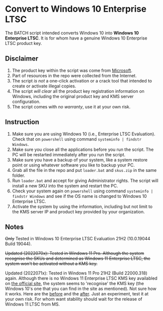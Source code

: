 # Convert to Windows 10 Enterprise LTSC
The BATCH script intended converts Windows 10 into **Windows 10 Enterprise LTSC**.
It is for whom have a genuine Windows 10 Enterprise LTSC product key.

## Disclaimer
1. The product key within the script was come from [Microsoft](https://docs.microsoft.com/en-us/windows-server/get-started/kms-client-activation-keys).
3. Part of resources in the repo were collected from the Internet.
2. The script *is not* a one-click activation or a crack tool that intended to create or activate illegal copies.
4. The script *will clear* all the product key registration information on Windows, including the original product key and KMS server configuration.
5. The script comes with *no warranty*, use it at your own risk.

## Instruction
1. Make sure you are using Windows 10 (i.e., Enterprise LTSC Evaluation). Check that on `powershell` using command `systeminfo | findstr Windows`.
2. Make sure you close all the applications before you run the script. The PC will be restarted immediately after you run the script.
3. Make sure you have a backup of your system, like a system restore point or using whatever software you like to backup your PC.
4. Grab all the file in the repo and put `loader.bat` and `skus.zip` in the same folder.
5. Run `loader.bat` and accept for giving Administrator rights. The script will install a new SKU into the system and restart the PC.
6. Check your system again on `powershell` using command `systeminfo | findstr Windows` and see if the OS name is changed to Windows 10 Enterprise LTSC.
7. Activate the system by using the information, including but not limit to the KMS server IP and product key provided by your organization.

## Notes
~~Only~~ Tested in Windows 10 Enterprise LTSC Evaluation 21H2 (10.0.19044 Build 19044).

~~Updated (2022070x): Tested in Windows 11 Pro. Although the system recognise the SKUs and determined as Windows 11 Enterprise LTSC, the system won't be activated without a KMS key.~~

Updated (2022071x): Tested in Windows 11 Pro 21H2 (Build 22000.318) again. Although there is no Windows 11 Enterprise LTSC KMS key availabled on [the official site](https://docs.microsoft.com/en-us/windows-server/get-started/kms-client-activation-keys), the system seems to 'recognise' the KMS key (the Windows 10's one that you can find in the site as mentioned). Not sure how it works. Here are the [before](./Win11_Ltsc/1_before.png) and the [after](./Win11_Ltsc/2_after.png). Just an experiment, test it at your own risk. For whom want stability should wait for the release of Windows 11 LTSC from MS.
